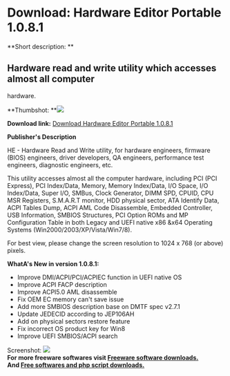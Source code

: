 # Download: Hardware Editor Portable 1.0.8.1

**Short description: **

## Hardware read and write utility which accesses almost all computer
hardware.

  
**Thumbshot: **![](http://www.freewarefiles.com/screenshot/hardwareedtior_md.jpg)   
  
**Download link:** [Download Hardware Editor Portable 1.0.8.1](http://freesoftwares.boysofts.com/Hardware-Editor-Portable_program_81651.html)  
  

**Publisher's Description**  
  

HE - Hardware Read and Write utility, for hardware engineers, firmware (BIOS)
engineers, driver developers, QA engineers, performance test engineers,
diagnostic engineers, etc.

This utility accesses almost all the computer hardware, including PCI (PCI
Express), PCI Index/Data, Memory, Memory Index/Data, I/O Space, I/O
Index/Data, Super I/O, SMBus, Clock Generator, DIMM SPD, CPUID, CPU MSR
Registers, S.M.A.R.T monitor, HDD physical sector, ATA Identify Data, ACPI
Tables Dump, ACPI AML Code Disassemble, Embedded Controller, USB Information,
SMBIOS Structures, PCI Option ROMs and MP Configuration Table in both Legacy
and UEFI native x86 &x64 Operating Systems (Win2000/2003/XP/Vista/Win7/8).

For best view, please change the screen resolution to 1024 x 768 (or above)
pixels.

**WhatA's New in version 1.0.8.1:**

  * Improve DMI/ACPI/PCI/ACPIEC function in UEFI native OS 
  * Improve ACPI FACP description 
  * Improve ACPI5.0 AML disassemble 
  * Fix OEM EC memory can't save issue 
  * Add more SMBIOS description base on DMTF spec v2.7.1 
  * Update JEDECID according to JEP106AH 
  * Add on physical sectors restore feature 
  * Fix incorrect OS product key for Win8 
  * Improve UEFI SMBIOS/ACPI search 

  
  
Screenshot: ![](http://www.freewarefiles.com/screenshot/hardwareedtior.jpg)  
**For more freeware softwares visit [Freeware software downloads.](http://freesoftwares.boysofts.com/)**   
**And [Free softwares and php script downloads.](http://www.boysofts.com/)**

